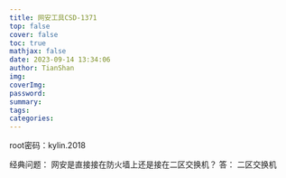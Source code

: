 ```yaml
---
title: 网安工具CSD-1371
top: false
cover: false
toc: true
mathjax: false
date: 2023-09-14 13:34:06
author: TianShan
img:
coverImg:
password:
summary:
tags:
categories:
---
```

root密码：kylin.2018

经典问题：
网安是直接接在防火墙上还是接在二区交换机？
答： 二区交换机

